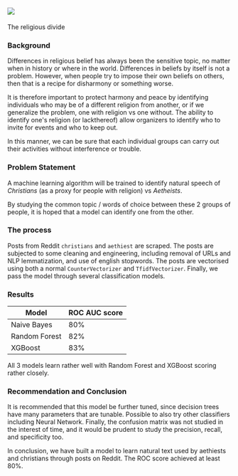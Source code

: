 # ![](https://awaypoint.files.wordpress.com/2015/08/christian-vs-atheist.jpg)
The religious divide

### Background

Differences in religious belief has always been the sensitive topic, no matter when in history or where in the world. Differences in beliefs by itself is not a problem. However, when people try to impose their own beliefs on others, then that is a recipe for disharmony or something worse.

It is therefore important to protect harmony and peace by identifying individuals who may be of a different religion from another, or if we generalize the problem, one with religion vs one without. The ability to identify one's religion (or lackthereof) allow organizers to identify who to invite for events and who to keep out.

In this manner, we can be sure that each individual groups can carry out their activities without interference or trouble.

### Problem Statement

A machine learning algorithm will be trained to identify natural speech of *Christians* (as a proxy for people with religion) vs *Aetheists*.

By studying the common topic / words of choice between these 2 groups of people, it is hoped that a model can identify one from the other.

### The process

Posts from Reddit `christians` and `aethiest` are scraped.
The posts are subjected to some cleaning and engineering, including removal of URLs and NLP lemmatization, and use of english stopwords.
The posts are vectorised using both a normal `CounterVectorizer` and `TfidfVectorizer`.
Finally, we pass the model through several classification models.

### Results

|Model|ROC AUC score|
|---|---|
|Naive Bayes|80%|
|Random Forest|82%|
|XGBoost|83%|

All 3 models learn rather well with Random Forest and XGBoost scoring rather closely.

### Recommendation and Conclusion

It is recommended that this model be further tuned, since decision trees have many parameters that are tunable.
Possible to also try other classifiers including Neural Network.
Finally, the confusion matrix was not studied in the interest of time, and it would be prudent to study the precision, recall, and specificity too.

In conclusion, we have built a model to learn natural text used by aethiests and christians through posts on Reddit. The ROC score achieved at least 80%.